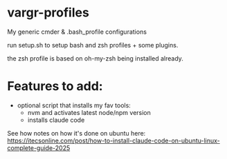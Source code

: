 # vargr-profiles
My generic cmder & .bash_profile configurations

run setup.sh to setup bash and zsh profiles + some plugins.

the zsh profile is based on oh-my-zsh being installed already.


# Features to add:
 - optional script that installs my fav tools:
    - nvm and activates latest node/npm version
    - installs claude code


See how notes on how it's done on ubuntu here:
https://itecsonline.com/post/how-to-install-claude-code-on-ubuntu-linux-complete-guide-2025